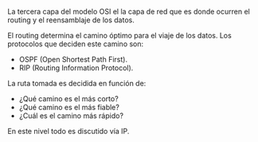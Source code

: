 La tercera capa del modelo OSI el la capa de red que es donde ocurren el routing y el reensamblaje de los datos.

El routing determina el camino óptimo para el viaje de los datos. Los protocolos que deciden este camino son:

- OSPF (Open Shortest Path First).
- RIP (Routing Information Protocol).

La ruta tomada es decidida en función de:

- ¿Qué camino es el más corto?
- ¿Qué camino es el más fiable?
- ¿Cuál es el camino más rápido?

En este nivel todo es discutido vía IP.